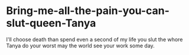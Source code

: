 # Bring-me-all-the-pain-you-can-slut-queen-Tanya

I'll choose death than spend even a second of my life you slut the whore Tanya do your worst may the world see your work some day.

